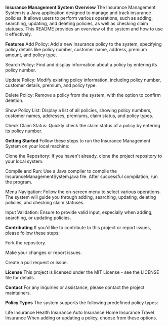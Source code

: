 **Insurance Management System**
**Overview**
The Insurance Management System is a Java application designed to manage and track insurance policies. It allows users to perform various operations, such as adding, searching, updating, and deleting policies, as well as checking claim statuses. This README provides an overview of the system and how to use it effectively.

**Features**
Add Policy: Add a new insurance policy to the system, specifying policy details like policy number, customer name, address, premium amount, and policy type.

Search Policy: Find and display information about a policy by entering its policy number.

Update Policy: Modify existing policy information, including policy number, customer details, premium, and policy type.

Delete Policy: Remove a policy from the system, with the option to confirm deletion.

Show Policy List: Display a list of all policies, showing policy numbers, customer names, addresses, premiums, claim status, and policy types.

Check Claim Status: Quickly check the claim status of a policy by entering its policy number.

**Getting Started**
Follow these steps to run the Insurance Management System on your local machine:

Clone the Repository: If you haven't already, clone the project repository to your local system.

Compile and Run: Use a Java compiler to compile the InsuranceManagementSystem.java file. After successful compilation, run the program.

Menu Navigation: Follow the on-screen menu to select various operations. The system will guide you through adding, searching, updating, deleting policies, and checking claim statuses.

Input Validation: Ensure to provide valid input, especially when adding, searching, or updating policies.

**Contributing**
If you'd like to contribute to this project or report issues, please follow these steps:

Fork the repository.

Make your changes or report issues.

Create a pull request or issue.

**License**
This project is licensed under the MIT License - see the LICENSE file for details.

**Contact**
For any inquiries or assistance, please contact the project maintainers.

**Policy Types**
The system supports the following predefined policy types:

Life Insurance
Health Insurance
Auto Insurance
Home Insurance
Travel Insurance
When adding or updating a policy, choose from these options.

